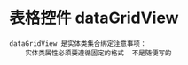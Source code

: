 #  表格控件 dataGridView
    dataGridView 是实体类集合绑定注意事项：
        实体类属性必须要遵循固定的格式  不是随便写的
        
        

    